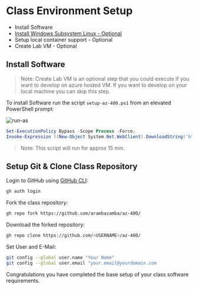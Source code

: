 # Class Environment Setup

- Install Software
- [Install Windows Subsystem Linux - Optional](./windows-subsystem-linux/)
- Setup local container support - Optional
- Create Lab VM - Optional

## Install Software

>Note: Create Lab VM is an optional step that you could execute if you want to develop on azure hosted VM. If you want to develop on your local machine you can skip this step.

To install Software run the script `setup-az-400.ps1` from an elevated PowerShell prompt:

![run-as](_images/run-as.jpg)

```powershell
Set-ExecutionPolicy Bypass -Scope Process -Force;
Invoke-Expression ((New-Object System.Net.WebClient).DownloadString('https://raw.githubusercontent.com/arambazamba/az-400/main/setup/setup-az-400.ps1'))
```

> Note: This script will run for approx 15 min. 

## Setup Git & Clone Class Repository

Login to GitHub using [GitHub CLI](https://cli.github.com/manual/):

```bash
gh auth login
```

Fork the class repository:

```bash
gh repo fork https://github.com/arambazamba/az-400/
```

Download the forked repository:

```bash 
gh repo clone https://github.com/<USERNAME>/az-400/
```

Set User and E-Mail:

```bash
git config --global user.name "Your Name"
git config --global user.email "your.email@yourdomain.com
```

Congratulations you have completed the base setup of your class software requirements.